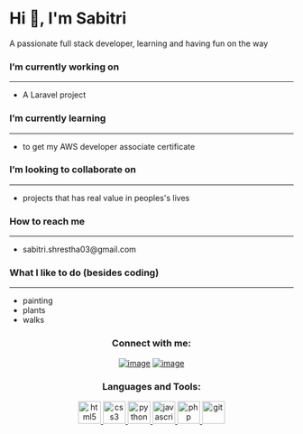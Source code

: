 <h1>Hi 👋, I'm Sabitri</h1>
A passionate full stack developer, learning and having fun on the way

<h3>I’m currently working on </h3><hr style="height:1px;border:none;color:#333;background-color:#333;">
 <ul><li>A Laravel project</li></ul>

<h3>I’m currently learning </h3><hr>
 <ul><li>to get my AWS developer associate certificate</li></ul>

<h3>I’m looking to collaborate on </h3><hr>
<ul><li>projects that has real value in peoples's lives </li></ul>

<h3>How to reach me</h3><hr>
<ul><li>sabitri.shrestha03@gmail.com</ul></li>

<h3>What I like to do (besides coding)</h3><hr>
<ul><li>painting</li><li>plants</li><li>walks</li></ul>

<h3 align="center">Connect with me:</h3>
<div align="center">

[![image](https://img.shields.io/badge/LinkedIn-0077B5?style=for-the-badge&logo=linkedin&logoColor=white)](https://www.linkedin.com/in/sabitri-shrestha/)
[![image](https://img.shields.io/badge/Gmail-D14836?style=for-the-badge&logo=gmail&logoColor=white)](mailto:sabitri.shrestha03@gmail.com)
  
</div>

<h3 align="center">Languages and Tools:</h3>

<p align="center"> 
  <a href="https://www.w3.org/html/" target="_blank"> 
    <img src="https://user-images.githubusercontent.com/25181517/192158954-f88b5814-d510-4564-b285-dff7d6400dad.png" alt="html5" width="40" height="40"/> 
  </a>
  <a href="https://www.w3schools.com/css/" target="_blank"> 
    <img src="https://user-images.githubusercontent.com/25181517/183898674-75a4a1b1-f960-4ea9-abcb-637170a00a75.png" alt="css3" width="40" height="40"/> 
  </a> 
  <a href="https://www.python.org" target="_blank"> 
    <img src="https://user-images.githubusercontent.com/25181517/183423507-c056a6f9-1ba8-4312-a350-19bcbc5a8697.png" alt="python" width="40" height="40"/> 
  </a>  
  <a href="https://developer.mozilla.org/en-US/docs/Web/JavaScript" target="_blank"> 
    <img src="https://user-images.githubusercontent.com/25181517/117447155-6a868a00-af3d-11eb-9cfe-245df15c9f3f.png" alt="javascript" width="40" height="40"/> 
  </a> 

  <a href="https://www.php.net/" target="_blank"> 
    <img src="https://user-images.githubusercontent.com/25181517/183570228-6a040b9f-3ddf-47a2-a201-743121dac664.png" alt="php" width="40" height="40"/> 
  </a> 

  <a href="https://git-scm.com/" target="_blank"> 
    <img src="https://www.vectorlogo.zone/logos/git-scm/git-scm-icon.svg" alt="git" width="40" height="40"/> 
  </a>
</p>

